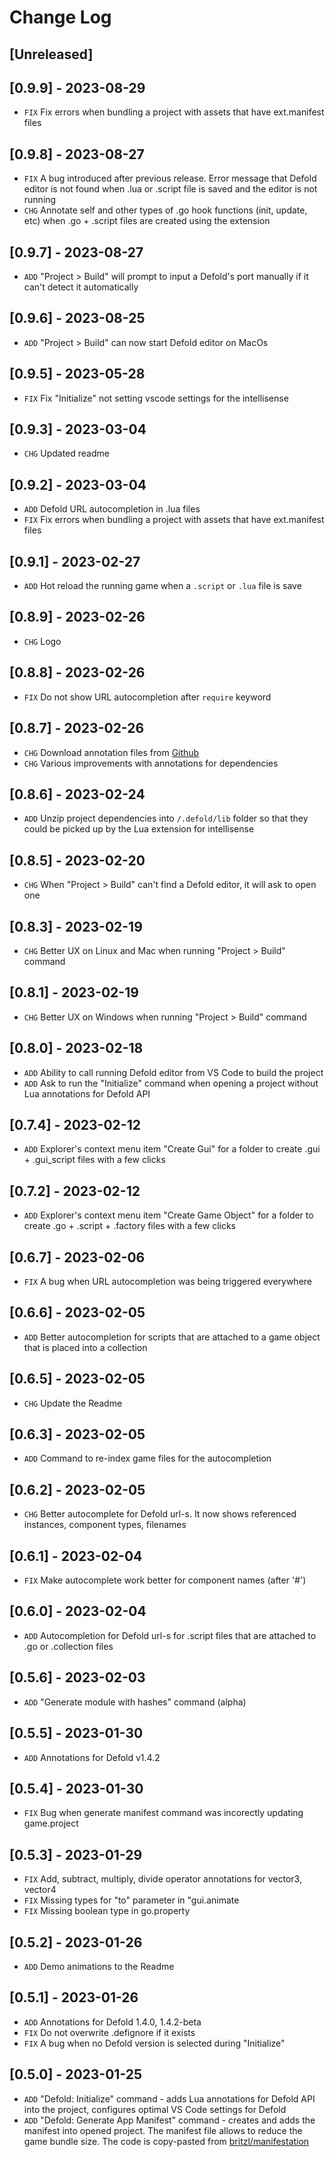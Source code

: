 # Change Log

## [Unreleased]

## [0.9.9] - 2023-08-29
- `FIX` Fix errors when bundling a project with assets that have ext.manifest files

## [0.9.8] - 2023-08-27
- `FIX` A bug introduced after previous release. Error message that Defold editor is not found when .lua or .script file is saved and the editor is not running
- `CHG` Annotate self and other types of .go hook functions (init, update, etc) when .go + .script files are created using the extension

## [0.9.7] - 2023-08-27
- `ADD` "Project > Build" will prompt to input a Defold's port manually if it can't detect it automatically

## [0.9.6] - 2023-08-25
- `ADD` "Project > Build" can now start Defold editor on MacOs

## [0.9.5] - 2023-05-28
- `FIX` Fix "Initialize" not setting vscode settings for the intellisense

## [0.9.3] - 2023-03-04
- `CHG` Updated readme

## [0.9.2] - 2023-03-04
- `ADD` Defold URL autocompletion in .lua files
- `FIX` Fix errors when bundling a project with assets that have ext.manifest files

## [0.9.1] - 2023-02-27
- `ADD` Hot reload the running game when a `.script` or `.lua` file is save

## [0.8.9] - 2023-02-26
- `CHG` Logo

## [0.8.8] - 2023-02-26
- `FIX` Do not show URL autocompletion after `require` keyword

## [0.8.7] - 2023-02-26
- `CHG` Download annotation files from [Github](https://github.com/mikatuo/defold-lua-annotations/releases)
- `CHG` Various improvements with annotations for dependencies

## [0.8.6] - 2023-02-24
- `ADD` Unzip project dependencies into `/.defold/lib` folder so that they could be picked up by the Lua extension for intellisense

## [0.8.5] - 2023-02-20
- `CHG` When "Project > Build" can't find a Defold editor, it will ask to open one

## [0.8.3] - 2023-02-19
- `CHG` Better UX on Linux and Mac when running "Project > Build" command

## [0.8.1] - 2023-02-19
- `CHG` Better UX on Windows when running "Project > Build" command

## [0.8.0] - 2023-02-18
- `ADD` Ability to call running Defold editor from VS Code to build the project
- `ADD` Ask to run the "Initialize" command when opening a project without Lua annotations for Defold API

## [0.7.4] - 2023-02-12
- `ADD` Explorer's context menu item "Create Gui" for a folder to create .gui + .gui_script files with a few clicks

## [0.7.2] - 2023-02-12
- `ADD` Explorer's context menu item "Create Game Object" for a folder to create .go + .script + .factory files with a few clicks

## [0.6.7] - 2023-02-06
- `FIX` A bug when URL autocompletion was being triggered everywhere

## [0.6.6] - 2023-02-05
- `ADD` Better autocompletion for scripts that are attached to a game object that is placed into a collection

## [0.6.5] - 2023-02-05
- `CHG` Update the Readme

## [0.6.3] - 2023-02-05
- `ADD` Command to re-index game files for the autocompletion

## [0.6.2] - 2023-02-05
- `CHG` Better autocomplete for Defold url-s. It now shows referenced instances, component types, filenames

## [0.6.1] - 2023-02-04
- `FIX` Make autocomplete work better for component names (after '#')

## [0.6.0] - 2023-02-04
- `ADD` Autocompletion for Defold url-s for .script files that are attached to .go or .collection files

## [0.5.6] - 2023-02-03
- `ADD` "Generate module with hashes" command (alpha)

## [0.5.5] - 2023-01-30
- `ADD` Annotations for Defold v1.4.2

## [0.5.4] - 2023-01-30
- `FIX` Bug when generate manifest command was incorectly updating game.project

## [0.5.3] - 2023-01-29
- `FIX` Add, subtract, multiply, divide operator annotations for vector3, vector4
- `FIX` Missing types for "to" parameter in "gui.animate
- `FIX` Missing boolean type in go.property

## [0.5.2] - 2023-01-26
- `ADD` Demo animations to the Readme

## [0.5.1] - 2023-01-26
- `ADD` Annotations for Defold 1.4.0, 1.4.2-beta
- `FIX` Do not overwrite .defignore if it exists
- `FIX` A bug when no Defold version is selected during "Initialize"

## [0.5.0] - 2023-01-25
- `ADD` "Defold: Initialize" command - adds Lua annotations for Defold API into the project, configures optimal VS Code settings for Defold
- `ADD` "Defold: Generate App Manifest" command - creates and adds the manifest into opened project. The manifest file allows to reduce the game bundle size. The code is copy-pasted from [britzl/manifestation](https://github.com/britzl/manifestation)
